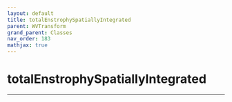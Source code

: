 ```yaml
---
layout: default
title: totalEnstrophySpatiallyIntegrated
parent: WVTransform
grand_parent: Classes
nav_order: 183
mathjax: true
---
```


#  totalEnstrophySpatiallyIntegrated




---

